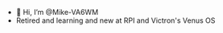 - 👋 Hi, I’m @Mike-VA6WM
- Retired and learning and new at RPI and Victron's Venus OS
<!---
Mike-VA6WM/Mike-VA6WM is a ✨ special ✨ repository because its `README.md` (this file) appears on your GitHub profile.
You can click the Preview link to take a look at your changes.
--->
